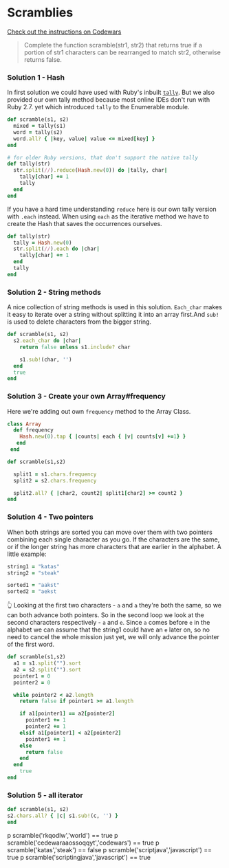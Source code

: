 # Scramblies

[Check out the instructions on Codewars](https://www.codewars.com/kata/55c04b4cc56a697bb0000048)

> Complete the function scramble(str1, str2) that returns true if a portion of str1 characters
> can be rearranged to match str2, otherwise returns false.

### Solution 1 - Hash

In first solution we could have used with Ruby's inbuilt [`tally`](https://rubyapi.org/3.0/o/s?q=tally). But we also provided our own tally method because most online IDEs don't run with Ruby 2.7. yet which introduced `tally` to the Enumerable module.

```Ruby
def scramble(s1, s2)
  mixed = tally(s1)
  word = tally(s2)
  word.all? { |key, value| value <= mixed[key] }
end

# for older Ruby versions, that don't support the native tally
def tally(str)
  str.split(//).reduce(Hash.new(0)) do |tally, char|
    tally[char] += 1
    tally
  end
end
```

If you have a hard time understanding `reduce` here is our own tally version with `.each` instead. When using `each` as the iterative method we have to
create the Hash that saves the occurrences ourselves.

```Ruby
def tally(str)
  tally = Hash.new(0)
  str.split(//).each do |char|
    tally[char] += 1
  end
  tally
end
```

### Solution 2 - String methods

A nice collection of string methods is used in this solution. `Each_char` makes it easy to iterate over a string without splitting it into an array first.And `sub!` is used to delete characters from the bigger string.

```Ruby
def scramble(s1, s2)
  s2.each_char do |char|
    return false unless s1.include? char

    s1.sub!(char, '')
  end
  true
end
```

### Solution 3 - Create your own Array#frequency

Here we're adding out own `frequency` method to the Array Class.

```Ruby
class Array
  def frequency
    Hash.new(0).tap { |counts| each { |v| counts[v] +=1} }
   end
 end

def scramble(s1,s2)

  split1 = s1.chars.frequency
  split2 = s2.chars.frequency

  split2.all? { |char2, count2| split1[char2] >= count2 }
end
```

### Solution 4 - Two pointers

When both strings are sorted you can move over them with two pointers combining each single character as you go. If the characters are the same, or if the longer string has more characters that are earlier in the alphabet.
A little example:

```Ruby
string1 = "katas"
string2 = "steak"

sorted1 = "aakst"
sorted2 = "aekst
```

👆 Looking at the first two characters - `a` and `a` they're both the same, so we can both advance both pointers.
So in the second loop we look at the second characters respectively - `a` and `e`. Since `a` comes before `e` in the alphabet we can assume that
the string1 could have an `e` later on, so no need to cancel the whole mission just yet, we will only advance the pointer of the first word.

```Ruby
def scramble(s1,s2)
  a1 = s1.split("").sort
  a2 = s2.split("").sort
  pointer1 = 0
  pointer2 = 0

  while pointer2 < a2.length
    return false if pointer1 >= a1.length

    if a1[pointer1] == a2[pointer2]
      pointer1 += 1
      pointer2 += 1
    elsif a1[pointer1] < a2[pointer2]
      pointer1 += 1
    else
      return false
    end
  end
    true
end
```

### Solution 5 - all iterator

```Ruby
def scramble(s1, s2)
s2.chars.all? { |c| s1.sub!(c, '') }
end
```

p scramble('rkqodlw','world') == true
p scramble('cedewaraaossoqqyt','codewars') == true
p scramble('katas','steak') == false
p scramble('scriptjava','javascript') == true
p scramble('scriptingjava','javascript') == true
